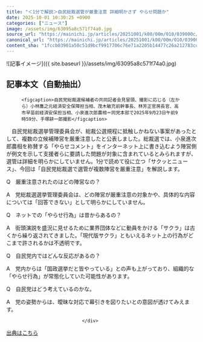 ```yaml
---
title: "＜1分で解説＞自民総裁選管が厳重注意 詳細明かさず やらせ問題か"
date: 2025-10-01 10:30:25 +0900
categories: ["ニュース"]
image: /assets/img/63095a8c571f74a0.jpg
source_url: "https://mainichi.jp/articles/20251001/k00/00m/010/039000c/"
canonical_url: "https://mainichi.jp/articles/20251001/k00/00m/010/039000c/"
content_sha: "1fccb03901a50c51d9bcf9917706c76e71a2205b14477c26a212783cde9971b4"
---
```


![記事イメージ]({{ site.baseurl }}/assets/img/63095a8c571f74a0.jpg)

## 記事本文（自動抽出）
<div><section class="articledetail-body" id="articledetail-body">




<div class="articledetail-image-left">
  <figure>
    
    <figcaption>自民党総裁選候補者の共同記者会見冒頭、撮影に応じる（左から）小林鷹之元経済安全保障担当相、茂木敏充前幹事長、林芳正官房長官、高市早苗前経済安保担当相、小泉進次郎農相＝同党本部で2025年9月23日午前9時59分、手塚耕一郎撮影</figcaption>
    
  </figure>
</div>

<p>　自民党総裁選挙管理委員会が、総裁公選規程に抵触しかねない事案があったとして、複数の立候補陣営を厳重注意したと公表しました。総裁選では、小泉進次郎農相を称賛する「やらせコメント」をインターネット上に書き込むよう陣営側が例文を示して支援者らに要請した問題が対象に含まれているとみられますが、選管は詳細を明らかにしていません。1分で読めて役に立つ「サクッとニュース」、今回は「自民党総裁選で選管が複数陣営を厳重注意」を解説します。</p>

<p>Q　厳重注意されたのはどの陣営なの？</p>

<p>A　党総裁選選挙管理委員会は、どの陣営が厳重注意の対象かや、具体的な内容については「回答できない」として明らかにしていません。</p>

	


<p>Q　ネットでの「やらせ行為」は昔からあるの？</p>

<p>A　街頭演説を盛況に見せるために業界団体などに動員をかける「サクラ」は古くから繰り返されてきました。「現代版サクラ」ともいえるネット上の行為がどこまで許されるかは不透明です。</p>

<p>Q　自民党内ではどんな反応があるの？</p>

<p>A　党内からは「国政選挙だと皆やっている」との声も上がっており、組織的な「やらせ行為」が常態化していた可能性があります。</p>

<p>Q　自民党はどう考えているのかな。</p>

<p>A　党の姿勢からは、曖昧な対応で幕引きを図りたいとの意図が透けてみえます。</p>


</section>






								</div>

[出典はこちら](https://mainichi.jp/articles/20251001/k00/00m/010/039000c/)
